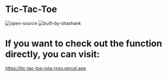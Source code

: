 # Tic-Tac-Toe
![open-source](https://user-images.githubusercontent.com/111509274/224708832-db4aed7d-3f55-4add-9d4c-e436c56e431f.svg)
![built-by-shashank](https://user-images.githubusercontent.com/111509274/224708842-3093d8ad-a270-46c6-9068-09d618859625.svg)
# If you want to check out the function directly, you can visit:
  https://tic-tac-toe-iota-rosy.vercel.app

